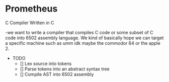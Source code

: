 # Prometheus
 C Compiler Written in C

 -we want to write a compiler that compiles C code or some subset of C
 code into 6502 assembly language. We kind of basically hope we can target
 a specific machine such as umm idk maybe the commodor 64 or the apple 2.

* TODO
    - [] Lex source into tokens
    - [] Parse tokens into an abstract syntax tree
    - [] Compile AST into 6502 assembly
